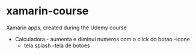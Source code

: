 # xamarin-course
Xamarin apps, created during the Udemy course

- Calculadora - aumenta e diminui numeros com o click do botao
    -icone
    - tela splash
    -tela de botoes
